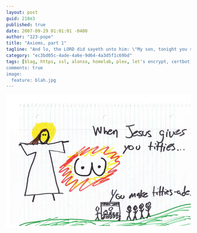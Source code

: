 ```yaml
---
layout: post
guid: 218e3
published: true
date: 2007-09-29 01:01:01 -0400
author: "123-pope"
title: "Axioms, part 1"
tagline: "And lo, the LORD did sayeth unto him: \"My son, tonight you shall be given the gift of wisdom. You must share it with mine people in any way you can. Even if that\'s like through some really shitty Sharpies drawings.\" And it was good. Or maybe it was the rum. Who knows."
category: "ec3bd05c-4ade-4a6e-9d64-4a3d5f1c69bd"
tags: [blag, https, ssl, alonso, homelab, plex, let's encrypt, certbot]
comments: true
image:
  feature: blah.jpg
---
```


![](/assets/img/lol/comic66.png "But if he gives you boners, just keep that shit to yourself, okay?")